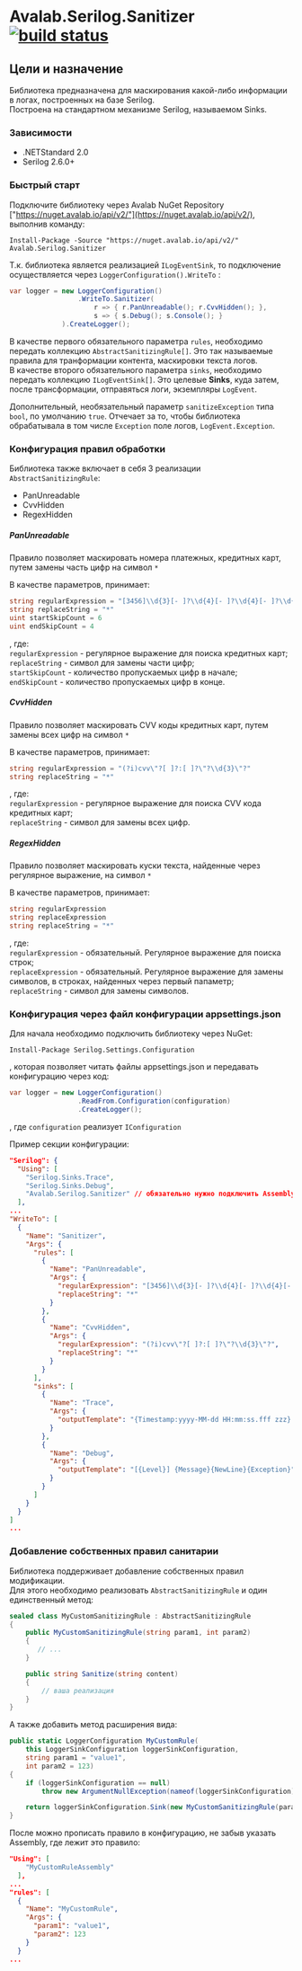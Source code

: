 # Avalab.Serilog.Sanitizer [![build status](https://gitlab.avalab.io/Shared/Avalab.Serilog.Sanitizer/badges/master/build.svg)](https://gitlab.avalab.io/Shared/Avalab.Serilog.Sanitizer/tree/master)

## Цели и назначение

Библиотека предназначена для маскирования какой-либо информации в логах, построенных на базе Serilog.  
Построена на стандартном механизме Serilog, называемом Sinks.

### Зависимости

* .NETStandard 2.0  
* Serilog 2.6.0+

### Быстрый старт

Подключите библиотеку через Avalab NuGet Repository ["https://nuget.avalab.io/api/v2/"](https://nuget.avalab.io/api/v2/), 
выполнив команду:

```
Install-Package -Source "https://nuget.avalab.io/api/v2/" Avalab.Serilog.Sanitizer
```

Т.к. библиотека является реализацией ```ILogEventSink```, то подключение осуществляется через 
```LoggerConfiguration().WriteTo``` :  
```csharp
var logger = new LoggerConfiguration()
                 .WriteTo.Sanitizer(
                     r => { r.PanUnreadable(); r.CvvHidden(); },
                     s => { s.Debug(); s.Console(); }
             ).CreateLogger();
```

В качестве первого обязательного параметра ```rules```, необходимо передать коллекцию ```AbstractSanitizingRule[]```. 
Это так называемые правила для транформации контента, маскировки текста логов.  
В качестве второго обязательного параметра ```sinks```, необходимо передать коллекцию ```ILogEventSink[]```. Это целевые **Sinks**,
куда затем, после трансформации, отправяться логи, экземпляры ```LogEvent```.  

Дополнительный, необязательный параметр ```sanitizeException``` типа ```bool```, по умолчанию ```true```. Отчечает за то, чтобы библиотека 
обрабатывала в том числе ```Exception``` поле логов, ```LogEvent.Exception```.

### Конфигурация правил обработки

Библиотека также включает в себя 3 реализации ```AbstractSanitizingRule```:  
* PanUnreadable
* CvvHidden
* RegexHidden

##### PanUnreadable

Правило позволяет маскировать номера платежных, кредитных карт, путем замены часть цифр на символ ```*```

В качестве параметров, принимает:  
```csharp
string regularExpression = "[3456]\\d{3}[- ]?\\d{4}[- ]?\\d{4}[- ]?\\d{4}(?:[- ]?\\d{2})?"
string replaceString = "*"
uint startSkipCount = 6
uint endSkipCount = 4
```
, где:  
```regularExpression``` - регулярное выражение для поиска кредитных карт;  
```replaceString``` - символ для замены части цифр;  
```startSkipCount``` - количество пропускаемых цифр в начале;  
```endSkipCount``` - количество пропускаемых цифр в конце.  

##### CvvHidden

Правило позволяет маскировать CVV коды кредитных карт, путем замены всех цифр на символ ```*```  

В качестве параметров, принимает:  
```csharp
string regularExpression = "(?i)cvv\"?[ ]?:[ ]?\"?\\d{3}\"?"
string replaceString = "*"
```
, где:  
```regularExpression``` - регулярное выражение для поиска CVV кода кредитных карт;  
```replaceString``` - символ для замены всех цифр.  

##### RegexHidden

Правило позволяет маскировать куски текста, найденные через регулярное выражение, на символ ```*```  

В качестве параметров, принимает:  
```csharp
string regularExpression
string replaceExpression
string replaceString = "*"
```
, где:  
```regularExpression``` - обязательный. Регулярное выражение для поиска строк;  
```replaceExpression``` - обязательный. Регулярное выражение для замены символов, в строках, найденных через первый папаметр;  
```replaceString``` - символ для замены символов.  

### Конфигурация через файл конфигурации appsettings.json

Для начала необходимо подключить библиотеку через NuGet:

```
Install-Package Serilog.Settings.Configuration
```
, которая позволяет читать файлы appsettings.json и передавать конфигурацию через код:

```csharp
var logger = new LoggerConfiguration()
                 .ReadFrom.Configuration(configuration)
                 .CreateLogger();
```
, где ```configuration``` реализует ```IConfiguration```

Пример секции конфигурации:  

```json
"Serilog": {
  "Using": [
    "Serilog.Sinks.Trace",
    "Serilog.Sinks.Debug",
    "Avalab.Serilog.Sanitizer" // обязательно нужно подключить Assembly
  ],
...
"WriteTo": [
  {
    "Name": "Sanitizer",
    "Args": {
      "rules": [
        {
          "Name": "PanUnreadable",
          "Args": {
            "regularExpression": "[3456]\\d{3}[- ]?\\d{4}[- ]?\\d{4}[- ]?\\d{4}(?:[- ]?\\d{2})?",
            "replaceString": "*"
          }
        },
        {
          "Name": "CvvHidden",
          "Args": {
            "regularExpression": "(?i)cvv\"?[ ]?:[ ]?\"?\\d{3}\"?",
            "replaceString": "*"
          }
        }
      ],
      "sinks": [
        {
          "Name": "Trace",
          "Args": {
            "outputTemplate": "{Timestamp:yyyy-MM-dd HH:mm:ss.fff zzz} [{Level}] {Message}{NewLine}{Exception}"
          }
        },
        {
          "Name": "Debug",
          "Args": {
            "outputTemplate": "[{Level}] {Message}{NewLine}{Exception}"
          }
        }
      ]
    }
  }
]
...
```

### Добавление собственных правил санитарии

Библиотека поддерживает добавление собственных правил модификации.  
Для этого необходимо реализовать ```AbstractSanitizingRule``` и один единственный метод:  

```csharp
sealed class MyCustomSanitizingRule : AbstractSanitizingRule
{
    public MyCustomSanitizingRule(string param1, int param2)
    {
       // ...
    }

    public string Sanitize(string content)
    {
        // ваша реализация
    }
}
```

А также добавить метод расширения вида:
```csharp
public static LoggerConfiguration MyCustomRule(
    this LoggerSinkConfiguration loggerSinkConfiguration,
    string param1 = "value1",
    int param2 = 123)
{
    if (loggerSinkConfiguration == null)
        throw new ArgumentNullException(nameof(loggerSinkConfiguration));

    return loggerSinkConfiguration.Sink(new MyCustomSanitizingRule(param1, param2));
}
```

После можно прописать правило в конфигурацию, не забыв указать Assembly, где лежит это правило:

```json
"Using": [
    "MyCustomRuleAssembly" 
  ],
...
"rules": [
  {
    "Name": "MyCustomRule",
    "Args": {
      "param1": "value1",
      "param2": 123
    }
  }
...
```
